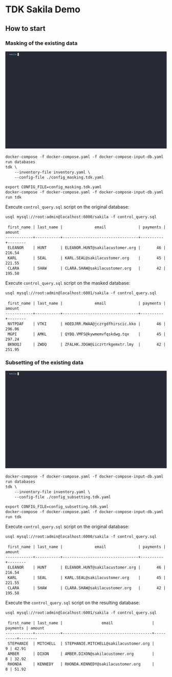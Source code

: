 # TDK Sakila Demo


## How to start

### Masking of the existing data

![masking demo](masking.gif)

```shell
docker-compose -f docker-compose.yaml -f docker-compose-input-db.yaml run databases
tdk \
    --inventory-file inventory.yaml \
    --config-file ./config_masking.tdk.yaml
```


```shell
export CONFIG_FILE=config_masking.tdk.yaml
docker-compose -f docker-compose.yaml -f docker-compose-input-db.yaml run tdk
```

Execute `control_query.sql` script on the original database:

```shell
usql mysql://root:admin@localhost:6000/sakila -f control_query.sql

 first_name | last_name |              email              | payments | amount
------------+-----------+---------------------------------+----------+--------
 ELEANOR    | HUNT      | ELEANOR.HUNT@sakilacustomer.org |       46 | 216.54
 KARL       | SEAL      | KARL.SEAL@sakilacustomer.org    |       45 | 221.55
 CLARA      | SHAW      | CLARA.SHAW@sakilacustomer.org   |       42 | 195.58
```

Execute `control_query.sql` script on the masked database:

```shell
usql mysql://root:admin@localhost:6001/sakila -f control_query.sql

 first_name | last_name |              email              | payments | amount
------------+-----------+---------------------------------+----------+--------
 NVTPDAF    | VTKI      | HOEDJRR.RWAA@jczrgdfhirscic.kko |       46 | 296.06
 MGPI       | AMKL      | QYBQ.VMFS@kywmemvfqskdwg.tqx    |       45 | 297.24
 BKNOQJ     | ZWDQ      | ZFALHK.JDGW@iiczrtrkgemxtr.lmy  |       42 | 251.95
```


### Subsetting of the existing data

![subsetting demo](subsetting.gif)

```shell
docker-compose -f docker-compose.yaml -f docker-compose-input-db.yaml run databases
tdk \
    --inventory-file inventory.yaml \
    --config-file ./config_subsetting.tdk.yaml
```

```shell
export CONFIG_FILE=config_subsetting.tdk.yaml
docker-compose -f docker-compose.yaml -f docker-compose-input-db.yaml run tdk
```


Execute `control_query.sql` script on the original database:

```shell
usql mysql://root:admin@localhost:6000/sakila -f control_query.sql

 first_name | last_name |              email              | payments | amount
------------+-----------+---------------------------------+----------+--------
 ELEANOR    | HUNT      | ELEANOR.HUNT@sakilacustomer.org |       46 | 216.54
 KARL       | SEAL      | KARL.SEAL@sakilacustomer.org    |       45 | 221.55
 CLARA      | SHAW      | CLARA.SHAW@sakilacustomer.org   |       42 | 195.58
```

Execute the `control_query.sql` script on the resulting database:

```shell
usql mysql://root:admin@localhost:6001/sakila -f control_query.sql

 first_name | last_name |                 email                 | payments | amount
------------+-----------+---------------------------------------+----------+--------
 STEPHANIE  | MITCHELL  | STEPHANIE.MITCHELL@sakilacustomer.org |        9 | 42.91
 AMBER      | DIXON     | AMBER.DIXON@sakilacustomer.org        |        8 | 32.92
 RHONDA     | KENNEDY   | RHONDA.KENNEDY@sakilacustomer.org     |        8 | 51.92
```
